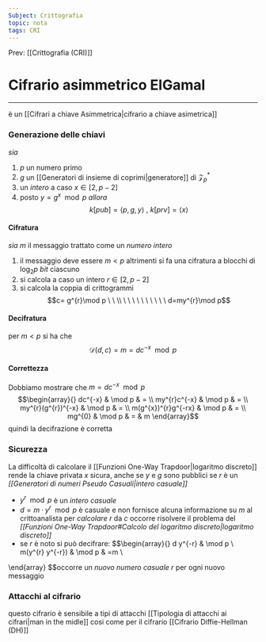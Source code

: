 ```yaml
---
Subject: Crittografia
topic: nota
tags: CRI
---
```


Prev: [[Crittografia (CRI)]]

# Cifrario asimmetrico ElGamal
---
è un [[Cifrari a chiave Asimmetrica|cifrario a chiave asimetrica]] 

### Generazione delle chiavi
_sia_
1. $p$ un numero primo
2. $g$ un [[Generatori di insieme di coprimi|generatore]] di $\mathcal{Z}^{*}_{p}$ 
3.  un _intero_ a caso $x\in [2,p-2]$
4. posto  $y=g^{x}\mod p$
_allora_ $$k[pub]=\langle p,g,y\rangle \ ,\  k[prv]=\langle x\rangle$$
#### Cifratura
_sia_ $m$ il messaggio trattato come un _numero intero_
1. il messaggio deve essere $m<p$ altrimenti si fa una cifratura a blocchi di $\log_{2}p$ _bit_ ciascuno
2. si calcola a caso un intero $r \in [2,p-2]$
3. si calcola la coppia di crittogrammi $$c= g^{r}\mod  p \ \ \\ \ \ \ \ \ \ \ \ \  \ d=my^{r}\mod  p$$
#### Decifratura
per $m<p$ si ha che 
$$\mathcal{D}(d,c)=m=dc^{-x}\mod   p$$

#### Correttezza
Dobbiamo mostrare che $m=dc^{-x} \mod  p$
$$\begin{array}{}
 dc^{-x}  & \mod   p  & = \\
my^{r}c^{-x}  & \mod  p  & = \\
my^{r}(g^{r})^{-x} & \mod  p  & = \\
m(g^{x})^{r}g^{-rx} & \mod   p & = \\
mg^{0}  & \mod  p  & = & m
\end{array}$$
quindi la decifrazione è corretta

### Sicurezza
La difficoltà di calcolare il [[Funzioni One-Way Trapdoor|logaritmo discreto]] rende la chiave privata $x$ sicura, anche se $y$ e $g$ sono pubblici 
se $r$ è un _[[Generatori di numeri Pseudo Casuali|intero casuale]]_ 
- $y^{r} \mod p$ è un _intero casuale_ 
- $d = m·y^{r} \mod p$ è casuale e non fornisce alcuna informazione su $m$ al crittoanalista 
 per _calcolare_ $r$ da $c$ occorre risolvere il problema del _[[Funzioni One-Way Trapdoor#Calcolo del logaritmo discreto|logaritmo discreto]]_ 
- se $r$ è noto si può decifrare: $$\begin{array}{}
 d y^{-r}  & \mod p \\
 m(y^{r} y^{-r})  & \mod p    & =m \\

\end{array}
$$occorre un _nuovo numero casuale_ $r$ per ogni nuovo messaggio




### Attacchi al cifrario
questo cifrario è sensibile a tipi di attacchi [[Tipologia di attacchi ai cifrari|man in the midle]]
cosi come per il cifrario [[Cifrario Diffie-Hellman (DH)]]